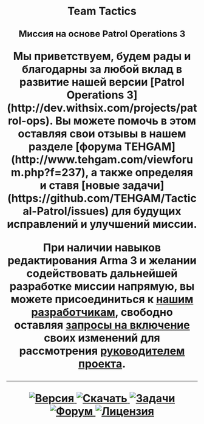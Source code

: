 <h1 align="center">Team Tactics<br />
<p align="center"><sup><strong>Миссия на основе Patrol Operations 3</strong></sup></p>
Мы приветствуем, будем рады и благодарны за любой вклад в развитие нашей версии [Patrol Operations 3](http://dev.withsix.com/projects/patrol-ops). Вы можете помочь в этом оставляя свои отзывы в нашем разделе [форума TEHGAM](http://www.tehgam.com/viewforum.php?f=237), а также определяя и ставя [новые задачи](https://github.com/TEHGAM/Tactical-Patrol/issues) для будущих исправлений и улучшений миссии.

При наличии навыков редактирования Arma 3 и желании содействовать дальнейшей разработке миссии напрямую, вы можете присоединиться к [нашим разработчикам](https://github.com/TEHGAM/Tactical-Patrol/graphs/contributors), свободно оставляя [запросы на включение](https://github.com/TEHGAM/Tactical-Patrol/pulls?q=is%3Apr+is%3Aclosed) своих изменений для рассмотрения [руководителем проекта](https://github.com/AlNazir).

<hr />
<p align="center">
  <a href="http://dev.withsix.com/versions/1552">
    <img src="http://img.shields.io/badge/Версия-3.1-blue.svg?style=flat"
         alt="Версия" />
  </a>
  <a href="http://www.armaholic.com/page.php?id=23671">
    <img src="http://img.shields.io/badge/Скачать-1_МБ-brightgreen.svg?style=flat"
         alt="Скачать" />
  </a>
  <a href="https://github.com/TEHGAM/Tactical-Patrol/issues">
    <img src="http://img.shields.io/github/issues-raw/TEHGAM/Tactical-Patrol.svg?label=Задачи&style=flat"
         alt="Задачи" />
  </a>
    <a href="http://www.tehgam.com/viewforum.php?f=237">
    <img src="https://img.shields.io/badge/TEHGAM-Форум-lightgrey.svg?style=flat"
         alt="Форум" />
  </a>
    <a href="http://creativecommons.org/licenses/by-nc-sa/3.0/deed.ru">
    <img src="http://img.shields.io/badge/Лицензия-CC-red.svg?style=flat"
         alt="Лицензия" />
  </a>
</p>
